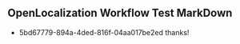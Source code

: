 ## OpenLocalization Workflow Test MarkDown
* 5bd67779-894a-4ded-816f-04aa017be2ed thanks!

<!--HONumber=Jul16_HO3-->


